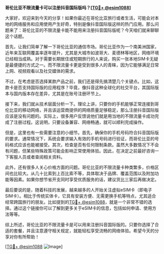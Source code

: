 **哥伦比亚不限流量卡可以注册抖音国际版吗？[[TG💪+ @esim1088](https://t.me/s/esim1088)]**

大家好，欢迎来到今天的分享！如果你最近在哥伦比亚旅行或者生活，可能会对本地的网络服务和应用使用产生好奇，特别是像抖音国际版这样的热门应用。那么问题来了：哥伦比亚的不限流量卡能不能用来注册抖音国际版呢？今天咱们就来聊聊这个话题。

首先，让我们简单了解一下哥伦比亚的通信市场。哥伦比亚作为一个南美洲国家，近年来互联网覆盖率逐年提升，尤其是大城市如波哥大、麦德林等地区，网络环境已经相当成熟。对于需要长期居住或短期旅行的人来说，购买一张本地SIM卡无疑是最便捷的方式之一。而不限流量卡更是受到很多人的青睐，因为它能够满足日常上网、视频观看以及社交媒体的需求。

不过，在考虑是否选择某款产品之前，我们还是得先搞清楚几个关键点。比如，这款卡是否支持国际版的应用程序？毕竟，像抖音这种全球化的社交平台，其国际版本与国内版本存在差异，尤其是在账号注册环节上。

接下来，我们就从技术层面分析一下。理论上讲，只要你的手机能够正常连接到哥伦比亚的移动网络，并且该运营商提供的网络质量足够稳定，那么注册抖音国际版应该是没有问题的。实际上，很多用户反馈说他们就是用当地的不限流量卡成功完成了注册过程。这说明，只要设备兼容、网络畅通，就可以顺利完成操作。

但是，这里也有一些需要注意的小细节。首先，确保你的手机号码符合抖音国际版的要求。通常情况下，系统会要求输入有效的手机号码进行验证，而哥伦比亚的号码格式应该也能被接受。其次，检查是否有任何限制条款。虽然大多数情况下不会有问题，但某些特殊政策可能会影响正常使用体验。因此，在决定之前最好咨询一下客服人员或者查阅相关资料。

此外，还有很多人关心价格方面的问题。哥伦比亚的不限流量卡种类繁多，价格区间也比较大。从几十比索到上百比索不等，具体取决于品牌、覆盖范围以及附加功能等因素。如果你想节省开支同时享受优质服务的话，建议货比三家后再做决定。

最后要说的是，随着科技的发展，越来越多的人开始关注虚拟eSIM卡（即电子SIM卡）。相比于传统实体卡，它具有安装方便、无需更换手机等特点，尤其适合经常跨国旅行的朋友。比如提到的[TG💪+ @esim1088](https://t.me/s/esim1088)，就是一个非常不错的选择。通过这个链接你可以了解到更多关于eSIM卡的信息，包括如何申请、使用方法等等。

综上所述，哥伦比亚的不限流量卡是可以用来注册抖音国际版的。只要你选择了合适的套餐，并且注意遵守相关规定，就能轻松享受流畅的网络体验。希望今天的分享对你有所帮助！

[[TG💪+ @esim1088](https://t.me/s/esim1088) ![Image](https://i.postimg.cc/4NQfJmqS/Snipaste-2025-05-13-00-14-12.png)]